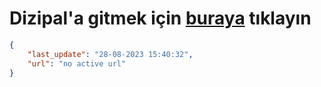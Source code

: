 # Dizipal'a gitmek için [buraya](None) tıklayın
        
```json
{
    "last_update": "28-08-2023 15:40:32",
    "url": "no active url"
}
```
